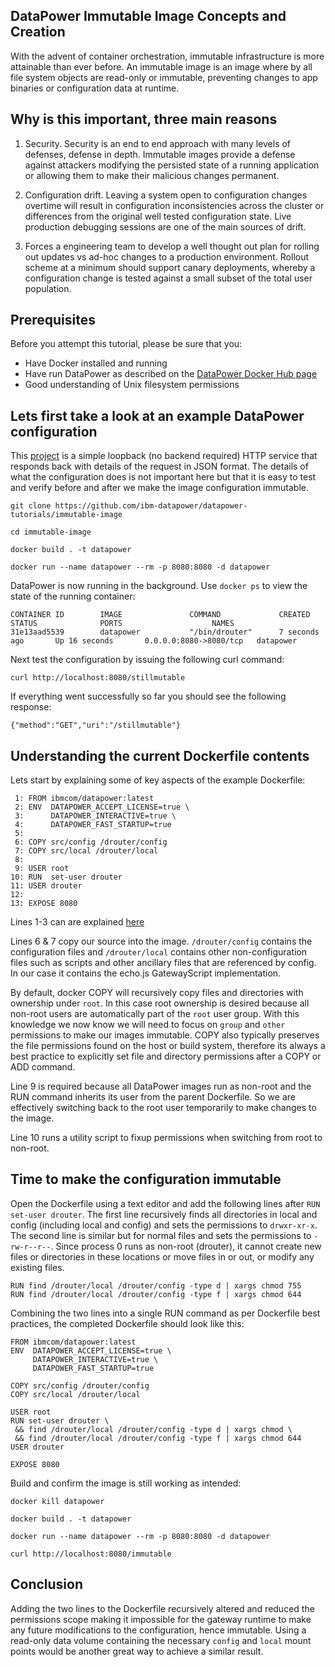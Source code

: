 ## DataPower Immutable Image Concepts and Creation

With the advent of container orchestration, immutable infrastructure is more attainable than ever before. An immutable image is an image where by all file system objects are read-only or immutable, preventing changes to app binaries or configuration data at runtime.

## Why is this important, three main reasons

1) Security. Security is an end to end approach with many levels of defenses, defense in depth. Immutable images provide a defense against attackers modifying the persisted state of a running application or allowing them to make their malicious changes permanent.

2) Configuration drift. Leaving a system open to configuration changes overtime will result in configuration inconsistencies across the cluster or differences from the original well tested configuration state. Live production debugging sessions are one of the main sources of drift.

3) Forces a engineering team to develop a well thought out plan for rolling out updates vs ad-hoc changes to a production environment. Rollout scheme at a minimum should support canary deployments, whereby a configuration change is tested against a small subset of the total user population.

## Prerequisites

Before you attempt this tutorial, please be sure that you:

- Have Docker installed and running
- Have run DataPower as described on the [DataPower Docker Hub page](https://hub.docker.com/r/ibmcom/datapower/)
- Good understanding of Unix filesystem permissions

## Lets first take a look at an example DataPower configuration

This [project](https://github.com/ibm-datapower/datapower-tutorials/immutable-image) is a simple loopback (no backend required) HTTP service that responds back with details of the request in JSON format. The details of what the configuration does is not important here but that it is easy to test and verify before and after we make the image configuration immutable.

```
git clone https://github.com/ibm-datapower/datapower-tutorials/immutable-image

cd immutable-image

docker build . -t datapower

docker run --name datapower --rm -p 8080:8080 -d datapower
```

DataPower is now running in the background. Use `docker ps` to view the state of the running container:
```
CONTAINER ID        IMAGE               COMMAND             CREATED             STATUS              PORTS                    NAMES
31e13aad5539        datapower           "/bin/drouter"      7 seconds ago       Up 16 seconds       0.0.0.0:8080->8080/tcp   datapower
```

Next test the configuration by issuing the following curl command:
```
curl http://localhost:8080/stillmutable
```

If everything went successfully so far you should see the following response:
```
{"method":"GET","uri":"/stillmutable"}
```

## Understanding the current Dockerfile contents

Lets start by explaining some of key aspects of the example Dockerfile:

```
 1: FROM ibmcom/datapower:latest
 2: ENV  DATAPOWER_ACCEPT_LICENSE=true \
 3:      DATAPOWER_INTERACTIVE=true \
 4:      DATAPOWER_FAST_STARTUP=true
 5:
 6: COPY src/config /drouter/config
 7: COPY src/local /drouter/local
 8:
 9: USER root
10: RUN  set-user drouter
11: USER drouter
12:
13: EXPOSE 8080
```

Lines 1-3 can are explained [here](https://www.ibm.com/support/knowledgecenter/en/SS9H2Y_7.6.0/com.ibm.dp.doc/virtual_fordocker.html)

Lines 6 & 7 copy our source into the image. `/drouter/config` contains the configuration files and `/drouter/local` contains other non-configuration files such as scripts and other ancillary files that are referenced by config. In our case it contains the echo.js GatewayScript implementation.

By default, docker COPY will recursively copy files and directories with ownership under `root`. In this case root ownership is desired because all non-root users are automatically part of the `root` user group. With this knowledge we now know we will need to focus on `group` and `other` permissions to make our images immutable. COPY also typically preserves the file permissions found on the host or build system, therefore its always a best practice to explicitly set file and directory permissions after a COPY or ADD command.

Line 9 is required because all DataPower images run as non-root and the RUN command inherits its user from the parent Dockerfile. So we are effectively switching back to the root user temporarily to make changes to the image.

Line 10 runs a utility script to fixup permissions when switching from root to non-root.

## Time to make the configuration immutable

Open the Dockerfile using a text editor and add the following lines after `RUN set-user drouter`. The first line recursively finds all directories in local and config (including local and config) and sets the permissions to `drwxr-xr-x`. The second line is similar but for normal files and sets the permissions to `-rw-r--r--`. Since process 0 runs as non-root (drouter), it cannot create new files or directories in these locations or move files in or out, or modify any existing files.

```
RUN find /drouter/local /drouter/config -type d | xargs chmod 755
RUN find /drouter/local /drouter/config -type f | xargs chmod 644
```


Combining the two lines into a single RUN command as per Dockerfile best practices, the completed Dockerfile should look like this:

```
FROM ibmcom/datapower:latest
ENV  DATAPOWER_ACCEPT_LICENSE=true \
     DATAPOWER_INTERACTIVE=true \
     DATAPOWER_FAST_STARTUP=true

COPY src/config /drouter/config
COPY src/local /drouter/local

USER root
RUN set-user drouter \
 && find /drouter/local /drouter/config -type d | xargs chmod \
 && find /drouter/local /drouter/config -type f | xargs chmod 644
USER drouter

EXPOSE 8080
```

Build and confirm the image is still working as intended:

```
docker kill datapower

docker build . -t datapower

docker run --name datapower --rm -p 8080:8080 -d datapower

curl http://localhost:8080/immutable
```

## Conclusion

Adding the two lines to the Dockerfile recursively altered and reduced the permissions scope making it impossible for the gateway runtime to make any future modifications to the configuration, hence immutable. Using a read-only data volume containing the necessary `config` and `local` mount points would be another great way to achieve a similar result.
